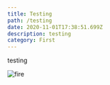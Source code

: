 ```yaml
---
title: Testing
path: /testing
date: 2020-11-01T17:38:51.699Z
description: testing
category: First
---
```

testing



![fire](/img/fire.jpg "Fire")